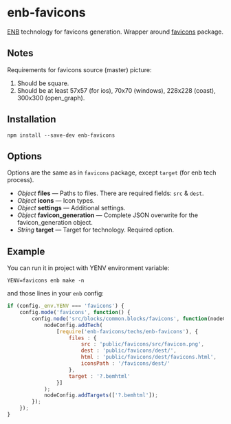 # enb-favicons

[ENB](https://github.com/enb-make/enb) technology for favicons generation.
Wrapper around [favicons](https://github.com/haydenbleasel/favicons) package.

## Notes

Requirements for favicons source (master) picture:

1. Should be square.
2. Should be at least 57x57 (for ios), 70x70 (windows), 228x228 (coast), 300x300 (open_graph).

## Installation

```
npm install --save-dev enb-favicons
```

## Options
Options are the same as in `favicons` package, except `target` (for enb tech process).

* *Object* **files** — Paths to files. There are required fields: `src` & `dest`.
* *Object* **icons** — Icon types.
* *Object* **settings** — Additional settings.
* *Object* **favicon_generation** — Complete JSON overwrite for the favicon_generation object.
* *String* **target** — Target for technology. Required option.

## Example
You can run it in project with YENV environment variable:

```
YENV=favicons enb make -n
```

and those lines in your `enb` config:

```javascript
if (config._env.YENV === 'favicons') {
    config.mode('favicons', function() {
        config.node('src/blocks/common.blocks/favicons', function(nodeConfig) {
            nodeConfig.addTech(
                [require('enb-favicons/techs/enb-favicons'), {
                    files : {
                        src : 'public/favicons/src/favicon.png',
                        dest : 'public/favicons/dest/',
                        html : 'public/favicons/dest/favicons.html',
                        iconsPath : '/favicons/dest/'
                    },
                    target : '?.bemhtml'
                }]
            );
            nodeConfig.addTargets(['?.bemhtml']);
        });
    });
}
```